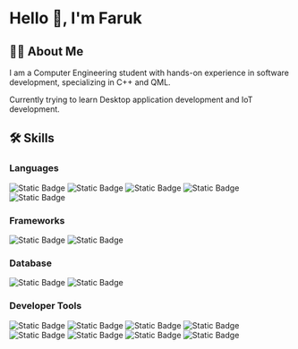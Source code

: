 # Hello 👋, I'm Faruk
## 👨‍🦱 About Me
I am a Computer Engineering student with hands-on experience in software development, specializing in C++ and QML.

Currently trying to learn Desktop application development and IoT development.

## 🛠️ Skills 

### Languages
![Static Badge](https://img.shields.io/badge/C-%23A8B9CC.svg?logo=c&logoColor=white) ![Static Badge](https://img.shields.io/badge/C%2B%2B-%2300599C.svg?logo=cplusplus) ![Static Badge](https://img.shields.io/badge/QML-%2341CD52.svg?logo=qt&logoColor=white) ![Static Badge](https://img.shields.io/badge/Java-%23007396.svg) ![Static Badge](https://img.shields.io/badge/Bash-%234EAA25.svg?logo=gnubash&logoColor=white)

### Frameworks
![Static Badge](https://img.shields.io/badge/Qt-%2341CD52.svg?logo=qt&logoColor=white) ![Static Badge](https://img.shields.io/badge/JavaFX-%23007396.svg?logoColor=white)  

### Database
![Static Badge](https://img.shields.io/badge/SQLite-%23003B57.svg?logo=sqlite&logoColor=white) ![Static Badge](https://img.shields.io/badge/MySQL-%234479A1.svg?logo=mysql&logoColor=white)

### Developer Tools
![Static Badge](https://img.shields.io/badge/Arduino-00878F?logo=arduino) ![Static Badge](https://img.shields.io/badge/Raspberry%20Pi-A22846?logo=raspberrypi) ![Static Badge](https://img.shields.io/badge/Git-%23F05032.svg?logo=git&logoColor=white) ![Static Badge](https://img.shields.io/badge/Qt%20Creator-%2341CD52.svg?logo=qt&logoColor=white) ![Static Badge](https://img.shields.io/badge/VS%20Code-%230078d7.svg?logoColor=white) ![Static Badge](https://img.shields.io/badge/IntelliJ-%23000000.svg?logo=intellijidea&logoColor=white) ![Static Badge](https://img.shields.io/badge/SceneBuilder-%23FDB214.svg?logoColor=white) ![Static Badge](https://img.shields.io/badge/Linux-%23FCC624.svg?logo=linux&logoColor=white)

